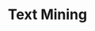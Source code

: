 ---
word: "true"

types: "word"

title: "Text Mining"

categories: ['']

tags: ['Text', 'Mining']

arabic: 'التنقيب المعلوماتي في النصوص'

arexps: []

enwords: ['Text Mining']

enexps: []

arlexicons: 'ن'

enlexicons: 'T'

authors: ['Ruqayya Roshdy']

translators: ['X']

citations: 'تطبيقات أساسية في المعالجة الآلية للغة العربية'

sources: 'مركز الملك عبدالله بن عبدالعزيز الدولي لخدمة اللغة العربية'

slug: ""
---